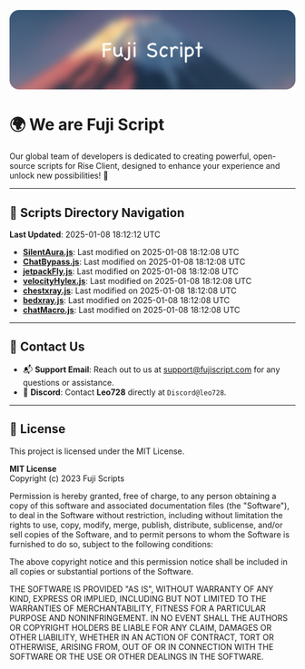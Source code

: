 ![Banner](.github/b.webp)

# 🌍 **We are Fuji Script**

Our global team of developers is dedicated to creating powerful, open-source scripts for Rise Client, designed to enhance your experience and unlock new possibilities! 🌟

---
<!-- SCRIPTS_NAVIGATION_START -->
## 📂 **Scripts Directory Navigation**

**Last Updated**: 2025-01-08 18:12:12 UTC

- **[SilentAura.js](scripts/SilentAura.js)**: Last modified on 2025-01-08 18:12:08 UTC
- **[ChatBypass.js](scripts/ChatBypass.js)**: Last modified on 2025-01-08 18:12:08 UTC
- **[jetpackFly.js](scripts/jetpackFly.js)**: Last modified on 2025-01-08 18:12:08 UTC
- **[velocityHylex.js](scripts/velocityHylex.js)**: Last modified on 2025-01-08 18:12:08 UTC
- **[chestxray.js](scripts/chestxray.js)**: Last modified on 2025-01-08 18:12:08 UTC
- **[bedxray.js](scripts/bedxray.js)**: Last modified on 2025-01-08 18:12:08 UTC
- **[chatMacro.js](scripts/chatMacro.js)**: Last modified on 2025-01-08 18:12:08 UTC

<!-- SCRIPTS_NAVIGATION_END -->

---

## 💬 **Contact Us**  
- 📬 **Support Email**: Reach out to us at [support@fujiscript.com](mailto:support@fujiscript.com) for any questions or assistance.  
- 💬 **Discord**: Contact **Leo728** directly at `Discord@leo728`.

---

## 📜 **License**

This project is licensed under the MIT License.  

**MIT License**  
Copyright (c) 2023 Fuji Scripts  

Permission is hereby granted, free of charge, to any person obtaining a copy of this software and associated documentation files (the "Software"), to deal in the Software without restriction, including without limitation the rights to use, copy, modify, merge, publish, distribute, sublicense, and/or sell copies of the Software, and to permit persons to whom the Software is furnished to do so, subject to the following conditions:  

The above copyright notice and this permission notice shall be included in all copies or substantial portions of the Software.  

THE SOFTWARE IS PROVIDED "AS IS", WITHOUT WARRANTY OF ANY KIND, EXPRESS OR IMPLIED, INCLUDING BUT NOT LIMITED TO THE WARRANTIES OF MERCHANTABILITY, FITNESS FOR A PARTICULAR PURPOSE AND NONINFRINGEMENT. IN NO EVENT SHALL THE AUTHORS OR COPYRIGHT HOLDERS BE LIABLE FOR ANY CLAIM, DAMAGES OR OTHER LIABILITY, WHETHER IN AN ACTION OF CONTRACT, TORT OR OTHERWISE, ARISING FROM, OUT OF OR IN CONNECTION WITH THE SOFTWARE OR THE USE OR OTHER DEALINGS IN THE SOFTWARE.  
